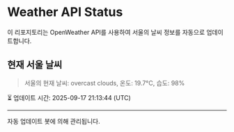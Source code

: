 
# Weather API Status

이 리포지토리는 OpenWeather API를 사용하여 서울의 날씨 정보를 자동으로 업데이트합니다.

## 현재 서울 날씨
> 서울의 현재 날씨: overcast clouds, 온도: 19.7°C, 습도: 98%

⏳ 업데이트 시간: 2025-09-17 21:13:44 (UTC)

---
자동 업데이트 봇에 의해 관리됩니다.
